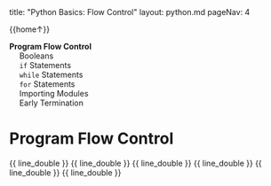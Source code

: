 <frontmatter>
title: "Python Basics: Flow Control"
layout: python.md
pageNav: 4
</frontmatter>

<div class="website-content" id="main">
<div id="toc">

{{home↑}}
* [**Program Flow Control**](#program-flow-control)
  * [Booleans](#booleans)
  * [`if` Statements](#if-statements)
  * [`while` Statements](#while-statements)
  * [`for` Statements](#for-statements)
  * [Importing Modules](#importing-modules)
  * [Early Termination](#early-termination)
  
</div>
<div id="main">

# Program Flow Control

<include src="../booleans/text.md" />{{ line_double }}
<include src="../if/text.md" />{{ line_double }}
<include src="../while/text.md" />{{ line_double }}
<include src="../for/text.md" />{{ line_double }}
<include src="../import/text.md" />{{ line_double }}
<include src="../exit/text.md" />{{ line_double }}

</div>
</div>